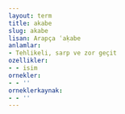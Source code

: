 ```yaml
---
layout: term
title: akabe
slug: akabe
lisan: Arapça ʿaḳabe
anlamlar:
- Tehlikeli, sarp ve zor geçit
ozellikler:
- - isim
ornekler:
- - ''
orneklerkaynak:
- - ''
---
```


